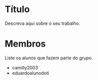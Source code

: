 # Título

Descreva aqui sobre o seu trabalho.


# Membros
Liste os alunos que fazem parte do grupo.
* camilly2003
* eduardoalunodoti
